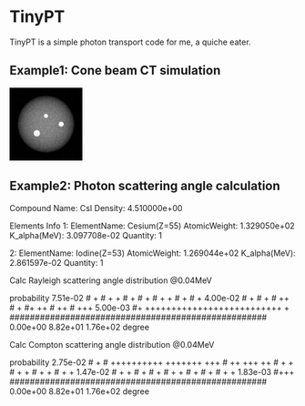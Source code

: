 # TinyPT
TinyPT is a simple photon transport code for me, a quiche eater.
## Example1: Cone beam CT simulation
![Alt Text](https://github.com/tomosu/TinyPT/raw/master/Image/attenuationImage.gif)
## Example2: Photon scattering angle calculation
Compound Name: CsI
Density: 4.510000e+00

Elements Info
1:
ElementName: Cesium(Z=55)
AtomicWeight: 1.329050e+02
K_alpha(MeV): 3.097708e-02
Quantity: 1

2:
ElementName: Iodine(Z=53)
AtomicWeight: 1.269044e+02
K_alpha(MeV): 2.861597e-02
Quantity: 1

Calc Rayleigh scattering angle distribution @0.04MeV

probability
7.51e-02 #   +
         #  + +
         #     +
         #      +
         # +     +
         #        +
         #         +
4.00e-02 #          +
         #           +
         #            ++
         #              +
         #+              ++
         #                 ++
         #                   +++
5.00e-03 #+                     ++++++++++++++++++++++++++ +
         ###################################################
         0.00e+00                 8.82e+01                 1.76e+02
                                                          degree

Calc Compton scattering angle distribution @0.04MeV

probability
2.75e-02 #                                  +
         #              ++++++++++   +++++++ +++
         #            ++          +++           ++
         #           +                            +
         #          +                              +
         #         +                                +
         #        +                                  +
1.47e-02 #       +                                    +
         #                                             +
         #      +
         #     +                                        +
         #                                               +
         #    +
         #   +                                             +
1.83e-03 #+++
         ###################################################
         0.00e+00                 8.82e+01                 1.76e+02
                                                          degree
